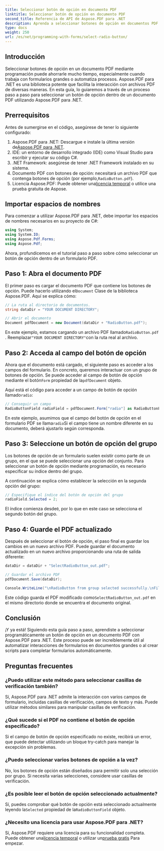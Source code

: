 ```yaml
---
title: Seleccionar botón de opción en documento PDF
linktitle: Seleccionar botón de opción en documento PDF
second_title: Referencia de API de Aspose.PDF para .NET
description: Aprenda a seleccionar botones de opción en documentos PDF con Aspose.PDF para .NET con esta guía paso a paso. Automatice las interacciones de formularios fácilmente.
type: docs
weight: 250
url: /es/net/programming-with-forms/select-radio-button/
---
```

## Introducción

Seleccionar botones de opción en un documento PDF mediante programación puede ahorrarle mucho tiempo, especialmente cuando trabaja con formularios grandes o automatiza procesos. Aspose.PDF para .NET es una biblioteca potente que facilita la interacción con archivos PDF de diversas maneras. En esta guía, lo guiaremos a través de un proceso paso a paso para seleccionar un botón de opción dentro de un documento PDF utilizando Aspose.PDF para .NET. 

## Prerrequisitos

Antes de sumergirse en el código, asegúrese de tener lo siguiente configurado:

1.  Aspose.PDF para .NET: Descargue e instale la última versión de[Aspose.PDF para .NET](https://releases.aspose.com/pdf/net/).
2. IDE: un entorno de desarrollo integrado (IDE) como Visual Studio para escribir y ejecutar su código C#.
3. .NET Framework: asegúrese de tener .NET Framework instalado en su sistema.
4.  Documento PDF con botones de opción: necesitará un archivo PDF que contenga botones de opción (por ejemplo,`RadioButton.pdf`).
5.  Licencia Aspose.PDF: Puede obtener una[licencia temporal](https://purchase.aspose.com/temporary-license/) o utilice una prueba gratuita de Aspose.

## Importar espacios de nombres

Para comenzar a utilizar Aspose.PDF para .NET, debe importar los espacios de nombres necesarios en su proyecto de C#:

```csharp
using System;
using System.IO;
using Aspose.Pdf.Forms;
using Aspose.Pdf;
```

Ahora, profundicemos en el tutorial paso a paso sobre cómo seleccionar un botón de opción dentro de un formulario PDF.

## Paso 1: Abra el documento PDF

 El primer paso es cargar el documento PDF que contiene los botones de opción. Puede hacerlo utilizando el`Document` Clase de la biblioteca Aspose.PDF. Aquí se explica cómo:

```csharp
// La ruta al directorio de documentos.
string dataDir = "YOUR DOCUMENT DIRECTORY";

// Abrir el documento
Document pdfDocument = new Document(dataDir + "RadioButton.pdf");
```

 En este ejemplo, estamos cargando un archivo PDF llamado`RadioButton.pdf` . Reemplazar`"YOUR DOCUMENT DIRECTORY"`con la ruta real al archivo.

## Paso 2: Acceda al campo del botón de opción

 Ahora que el documento está cargado, el siguiente paso es acceder a los campos del formulario. En concreto, queremos interactuar con un grupo de botones de opción. Se puede acceder al campo de botón de opción mediante el botón`Form` propiedad de la`pdfDocument` objeto.

 Aquí está el código para acceder a un campo de botón de opción llamado`radio`:

```csharp
// Conseguir un campo
RadioButtonField radioField = pdfDocument.Form["radio"] as RadioButtonField;
```

 En este ejemplo, asumimos que el campo del botón de opción en el formulario PDF se llama`radio`Si el campo tiene un nombre diferente en su documento, deberá ajustarlo según corresponda.

## Paso 3: Seleccione un botón de opción del grupo

Los botones de opción de un formulario suelen existir como parte de un grupo, en el que se puede seleccionar una opción del conjunto. Para seleccionar un botón de opción mediante programación, es necesario especificar su índice dentro del grupo. 

A continuación se explica cómo establecer la selección en la segunda opción del grupo:

```csharp
// Especifique el índice del botón de opción del grupo
radioField.Selected = 2;
```

 El índice comienza desde`0`, por lo que en este caso se selecciona el segundo botón del grupo.

## Paso 4: Guarde el PDF actualizado

Después de seleccionar el botón de opción, el paso final es guardar los cambios en un nuevo archivo PDF. Puede guardar el documento actualizado en un nuevo archivo proporcionando una ruta de salida diferente:

```csharp
dataDir = dataDir + "SelectRadioButton_out.pdf";

// Guardar el archivo PDF
pdfDocument.Save(dataDir);

Console.WriteLine("\nRadioButton from group selected successfully.\nFile saved at " + dataDir);
```

 Este código guarda el PDF modificado como`SelectRadioButton_out.pdf` en el mismo directorio donde se encuentra el documento original.

## Conclusión

¡Y ya está! Siguiendo esta guía paso a paso, aprendiste a seleccionar programáticamente un botón de opción en un documento PDF con Aspose.PDF para .NET. Este proceso puede ser increíblemente útil al automatizar interacciones de formularios en documentos grandes o al crear scripts para completar formularios automáticamente.

## Preguntas frecuentes

### ¿Puedo utilizar este método para seleccionar casillas de verificación también?  
Sí, Aspose.PDF para .NET admite la interacción con varios campos de formulario, incluidas casillas de verificación, campos de texto y más. Puede utilizar métodos similares para manipular casillas de verificación.

### ¿Qué sucede si el PDF no contiene el botón de opción especificado?  
Si el campo de botón de opción especificado no existe, recibirá un error, que puede detectar utilizando un bloque try-catch para manejar la excepción sin problemas.

### ¿Puedo seleccionar varios botones de opción a la vez?  
No, los botones de opción están diseñados para permitir solo una selección por grupo. Si necesita varias selecciones, considere usar casillas de verificación.

### ¿Es posible leer el botón de opción seleccionado actualmente?  
 Sí, puedes comprobar qué botón de opción está seleccionado actualmente leyendo la`Selected` propiedad de la`RadioButtonField` objeto.

### ¿Necesito una licencia para usar Aspose.PDF para .NET?  
 Sí, Aspose.PDF requiere una licencia para su funcionalidad completa. Puede obtener una[licencia temporal](https://purchase.aspose.com/temporary-license/) o utilizar un[prueba gratis](https://releases.aspose.com/) Para empezar.